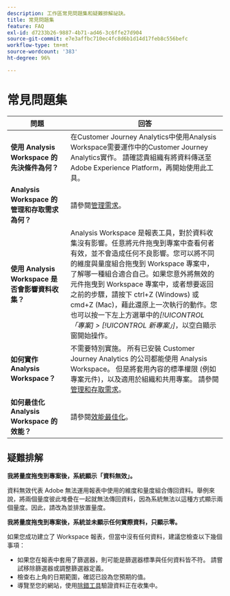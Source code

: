 ```yaml
---
description: 工作區常見問題集和疑難排解祕訣。
title: 常見問題集
feature: FAQ
exl-id: d7233b26-9887-4b71-ad46-3c6ffe27d904
source-git-commit: e7e3affbc710ec4fc8d6b1d14d17feb8c556befc
workflow-type: tm+mt
source-wordcount: '383'
ht-degree: 96%

---
```


# 常見問題集

| 問題 | 回答 |
|--- |--- |
| **使用 Analysis Workspace 的先決條件為何？** | 在Customer Journey Analytics中使用Analysis Workspace需要運作中的Customer Journey Analytics實作。 請確認貴組織有將資料傳送至 Adobe Experience Platform，再開始使用此工具。 |
| **Analysis Workspace 的管理和存取需求為何？** | 請參閱[管理需求](/help/analysis-workspace/workspace-faq/frequently-asked-questions-analysis-workspace.md)。 |
| **使用 Analysis Workspace 是否會影響資料收集？** | Analysis Workspace 是報表工具，對於資料收集沒有影響。任意將元件拖曳到專案中查看何者有效，並不會造成任何不良影響。您可以將不同的維度與量度組合拖曳到 Workspace 專案中，了解哪一種組合適合自己。如果您意外將無效的元件拖曳到 Workspace 專案中，或者想要返回之前的步驟，請按下 ctrl+Z (Windows) 或 cmd+Z (Mac)，藉此還原上一次執行的動作。您也可以按一下左上方選單中的&#x200B;*[!UICONTROL 「專案] > [!UICONTROL 新專案」]*，以空白顯示窗開始操作。 |
| **如何實作 Analysis Workspace？** | 不需要特別實施。 所有已安裝 Customer Journey Analytics 的公司都能使用 Analysis Workspace。 但是將套用內容的標準權限 (例如專案元件)，以及適用於組織和共用專案。 請參閱[管理和存取需求](/help/analysis-workspace/workspace-faq/frequently-asked-questions-analysis-workspace.md)。 |
| **如何最佳化 Analysis Workspace 的效能？** | 請參閱[效能最佳化](/help/admin/optimizing-performance.md)。 |

## 疑難排解

**我將量度拖曳到專案後，系統顯示「資料無效」。**

資料無效代表 Adobe 無法運用報表中使用的維度和量度組合傳回資料。舉例來說，將兩個量度彼此堆疊在一起就無法傳回資料，因為系統無法以這種方式顯示兩個量度。因此，請改為並排放置量度。

**我將量度拖曳到專案後，系統並未顯示任何實際資料，只顯示零。**

如果您成功建立了 Workspace 報表，但當中沒有任何資料，建議您檢查以下幾個事項：

* 如果您在報表中套用了篩選器，則可能是篩選器標準與任何資料皆不符。 請嘗試移除篩選器或調整篩選器定義。
* 檢查右上角的日期範圍，確認已設為您預期的值。
* 導覽至您的網站，使用[除錯工具](https://experienceleague.adobe.com/docs/debugger/using/experience-cloud-debugger.html?lang=zh-Hant)驗證資料正在收集中。

